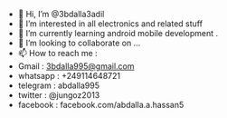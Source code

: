 - 👋 Hi, I’m @3bdalla3adil
- 👀 I’m interested in all electronics and related stuff 
- 🌱 I’m currently learning android mobile development .
- 💞️ I’m looking to collaborate on ...
- 📫 How to reach me :
- Gmail    : 3bdalla995@gmail.com
- whatsapp : +249114648721
- telegram : abdalla995
- twitter  : @jungoz2013
- facebook : facebook.com/abdalla.a.hassan5

